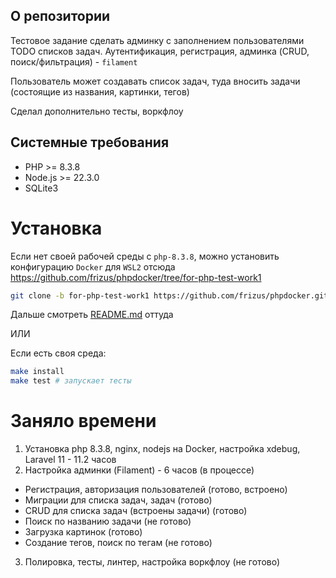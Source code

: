 ## О репозитории

Тестовое задание сделать админку с заполнением пользователями TODO списков задач.
Аутентификация, регистрация, админка (CRUD, поиск/фильтрация) - `filament`

Пользователь может создавать список задач, туда вносить задачи (состоящие из названия, картинки, тегов)

Сделал дополнительно тесты, воркфлоу

## Системные требования

* PHP >= 8.3.8
* Node.js >= 22.3.0
* SQLite3

# Установка

Если нет своей рабочей среды с `php-8.3.8`, можно установить конфигурацию `Docker` для `WSL2` отсюда https://github.com/frizus/phpdocker/tree/for-php-test-work1
```sh
git clone -b for-php-test-work1 https://github.com/frizus/phpdocker.git php-test-work1/
```
Дальше смотреть [README.md](https://github.com/frizus/phpdocker/blob/for-php-test-work1/README.md) оттуда

ИЛИ

Если есть своя среда:
```sh
make install
make test # запускает тесты
```

# Заняло времени
1. Установка php 8.3.8, nginx, nodejs на Docker, настройка xdebug, Laravel 11 - 11.2 часов
2. Настройка админки (Filament) - 6 часов (в процессе)
* Регистрация, авторизация пользователей (готово, встроено)
* Миграции для списка задач, задач (готово)
* CRUD для списка задач (встроены задачи) (готово)
* Поиск по названию задачи (не готово)
* Загрузка картинок (готово)
* Создание тегов, поиск по тегам (не готово)
3. Полировка, тесты, линтер, настройка воркфлоу (не готово)
